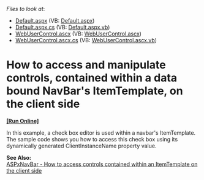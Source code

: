 <!-- default file list -->
*Files to look at*:

* [Default.aspx](./CS/WebSite/Default.aspx) (VB: [Default.aspx](./VB/WebSite/Default.aspx))
* [Default.aspx.cs](./CS/WebSite/Default.aspx.cs) (VB: [Default.aspx.vb](./VB/WebSite/Default.aspx.vb))
* [WebUserControl.ascx](./CS/WebSite/WebUserControl.ascx) (VB: [WebUserControl.ascx](./VB/WebSite/WebUserControl.ascx))
* [WebUserControl.ascx.cs](./CS/WebSite/WebUserControl.ascx.cs) (VB: [WebUserControl.ascx.vb](./VB/WebSite/WebUserControl.ascx.vb))
<!-- default file list end -->
# How to access and manipulate controls, contained within a data bound NavBar's ItemTemplate, on the client side
<!-- run online -->
**[[Run Online]](https://codecentral.devexpress.com/e73/)**
<!-- run online end -->


<p>In this example, a check box editor is used within a navbar's ItemTemplate. The sample code shows you how to access this check box using its dynamically generated ClientInstanceName property value.</p><p><strong>See Also:</strong><br />
<a href="https://www.devexpress.com/Support/Center/p/E144">ASPxNavBar - How to access controls contained within an ItemTemplate on the client side</a></p>

<br/>



